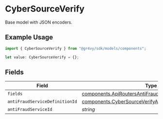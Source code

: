 # CyberSourceVerify

Base model with JSON encoders.

## Example Usage

```typescript
import { CyberSourceVerify } from "@gr4vy/sdk/models/components";

let value: CyberSourceVerify = {};
```

## Fields

| Field                                                                                                                                | Type                                                                                                                                 | Required                                                                                                                             | Description                                                                                                                          |
| ------------------------------------------------------------------------------------------------------------------------------------ | ------------------------------------------------------------------------------------------------------------------------------------ | ------------------------------------------------------------------------------------------------------------------------------------ | ------------------------------------------------------------------------------------------------------------------------------------ |
| `fields`                                                                                                                             | [components.ApiRoutersAntiFraudServicesSchemasField](../../models/components/apiroutersantifraudservicesschemasfield.md)[]           | :heavy_minus_sign:                                                                                                                   | N/A                                                                                                                                  |
| `antiFraudServiceDefinitionId`                                                                                                       | [components.CyberSourceVerifyAntiFraudServiceDefinitionId](../../models/components/cybersourceverifyantifraudservicedefinitionid.md) | :heavy_minus_sign:                                                                                                                   | N/A                                                                                                                                  |
| `antiFraudServiceId`                                                                                                                 | *string*                                                                                                                             | :heavy_minus_sign:                                                                                                                   | N/A                                                                                                                                  |